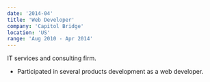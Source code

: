 ```yaml
---
date: '2014-04'
title: 'Web Developer'
company: 'Capitol Bridge'
location: 'US'
range: 'Aug 2010 - Apr 2014'
---
```


IT services and consulting firm.

- Participated in several products development as a web developer.
